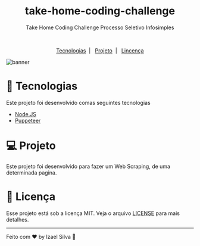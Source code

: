 <h1 align="center">take-home-coding-challenge</h1>
 <p align="center">Take Home Coding Challenge Processo Seletivo Infosimples</p><br>
<p align="center">
    <a href="https://github.com/Ias4g/take-home-coding-challenge#-Tecnologias">Tecnologias</a>&nbsp;&nbsp;|&nbsp;&nbsp;
    <a href="https://github.com/Ias4g/take-home-coding-challenge#projeto">Projeto</a>&nbsp;&nbsp;|&nbsp;&nbsp;
    <a href="https://github.com/Ias4g/take-home-coding-challenge#licença">Lincença</a>
</p>

![banner](https://user-images.githubusercontent.com/62667424/186507967-4d89772c-4680-490a-b07e-3bbdf579e716.png)


# 🚀 Tecnologias
Este projeto foi desenvolvido comas seguintes tecnologias
* [Node.JS](https://nodejs.org/en/)
* [Puppeteer](https://github.com/puppeteer/puppeteer)

# 💻 Projeto
Este projeto foi desenvolvido para fazer um Web Scraping, de uma determinada pagina.

# 📝 Licença
Esse projeto está sob a licença MIT. Veja o arquivo [LICENSE](LICENSE) para mais detalhes.

<hr>

Feito com ♥ by Izael Silva 👋